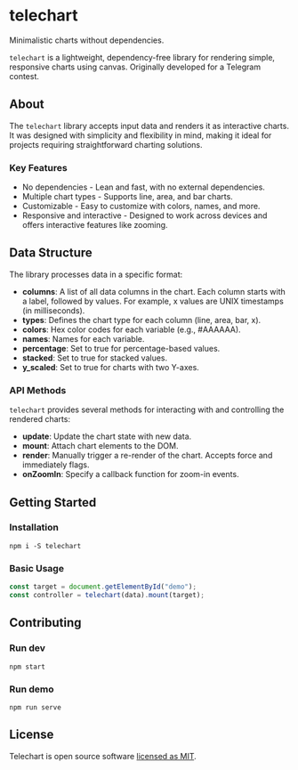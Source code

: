 # telechart

Minimalistic charts without dependencies.

`telechart` is a lightweight, dependency-free library for rendering simple, responsive charts using canvas. Originally developed for a Telegram contest.

## About

The `telechart` library accepts input data and renders it as interactive charts. It was designed with simplicity and flexibility in mind, making it ideal for projects requiring straightforward charting solutions.

### Key Features

- No dependencies - Lean and fast, with no external dependencies.
- Multiple chart types - Supports line, area, and bar charts.
- Customizable - Easy to customize with colors, names, and more.
- Responsive and interactive - Designed to work across devices and offers interactive features like zooming.

## Data Structure

The library processes data in a specific format:

- **columns**: A list of all data columns in the chart. Each column starts with a label, followed by values. For example, x values are UNIX timestamps (in milliseconds).
- **types**: Defines the chart type for each column (line, area, bar, x).
- **colors**: Hex color codes for each variable (e.g., #AAAAAA).
- **names**: Names for each variable.
- **percentage**: Set to true for percentage-based values.
- **stacked**: Set to true for stacked values.
- **y_scaled**: Set to true for charts with two Y-axes.

### API Methods

`telechart` provides several methods for interacting with and controlling the rendered charts:

- **update**: Update the chart state with new data.
- **mount**: Attach chart elements to the DOM.
- **render**: Manually trigger a re-render of the chart. Accepts force and immediately flags.
- **onZoomIn**: Specify a callback function for zoom-in events.

## Getting Started

### Installation

```
npm i -S telechart
```

### Basic Usage

```js
const target = document.getElementById("demo");
const controller = telechart(data).mount(target);
```

## Contributing

### Run dev

```
npm start
```

### Run demo

```
npm run serve
```

## License

Telechart is open source software [licensed as MIT](LICENSE).

